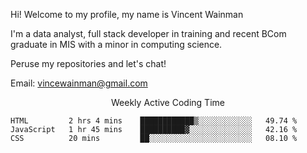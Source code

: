 Hi! Welcome to my profile, my name is Vincent Wainman

I'm a data analyst, full stack developer in training and recent BCom graduate in MIS with a minor in computing science. 

Peruse my repositories and let's chat!

Email: vincewainman@gmail.com

<p align="center"> Weekly Active Coding Time </p>
<!--START_SECTION:waka-->

```text
HTML         2 hrs 4 mins    ████████████▒░░░░░░░░░░░░   49.74 %
JavaScript   1 hr 45 mins    ██████████▓░░░░░░░░░░░░░░   42.16 %
CSS          20 mins         ██░░░░░░░░░░░░░░░░░░░░░░░   08.10 %
```

<!--END_SECTION:waka-->
